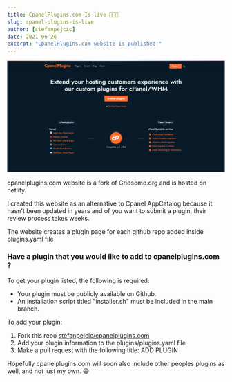 ```yaml
---
title: CpanelPlugins.com Is live 🎉🎉🎉
slug: cpanel-plugins-is-live
author: [stefanpejcic]
date: 2021-06-26
excerpt: "CpanelPlugins.com website is published!"
---
```


<img src="https://raw.githubusercontent.com/stefanpejcic/cpanelplugins.com/master/plugins/screenshots/cpanel-plugins-homepage.png"></img>

cpanelplugins.com website is a fork of Gridsome.org and is hosted on netlify.

I created this website as an alternative to Cpanel AppCatalog because it hasn't been updated in years and of you want to submit a plugin, their review process takes weeks.

The website creates a plugin page for each github repo added inside plugins.yaml file

### Have a plugin that you would like to add to cpanelplugins.com ?

To get your plugin listed, the following is required:

- Your plugin must be publicly available on Github.
- An installation script titled "installer.sh" must be included in the main branch.


To add your plugin:

1. Fork this repo [stefanpejcic/cpanelplugins.com](https://github.com/stefanpejcic/cpanelplugins.com)
2. Add your plugin information to the plugins/plugins.yaml file
3. Make a pull request with the following title: ADD PLUGIN


Hopefully cpanelplugins.com will soon also include other peoples plugins as well, and not just my own. 😄
